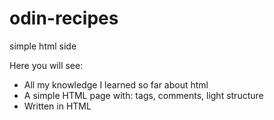 # odin-recipes
simple html side

Here you will see:

- All my knowledge I learned so far about html
- A simple HTML page with: tags, comments, light structure
- Written in HTML